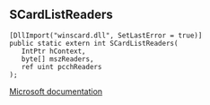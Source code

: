 ## SCardListReaders

```
[DllImport("winscard.dll", SetLastError = true)]
public static extern int SCardListReaders(
   IntPtr hContext,
   byte[] mszReaders,
   ref uint pcchReaders
);
```

[Microsoft documentation](https://docs.microsoft.com/en-us/windows/win32/api/winscard/nf-winscard-scardlistreadersa)
